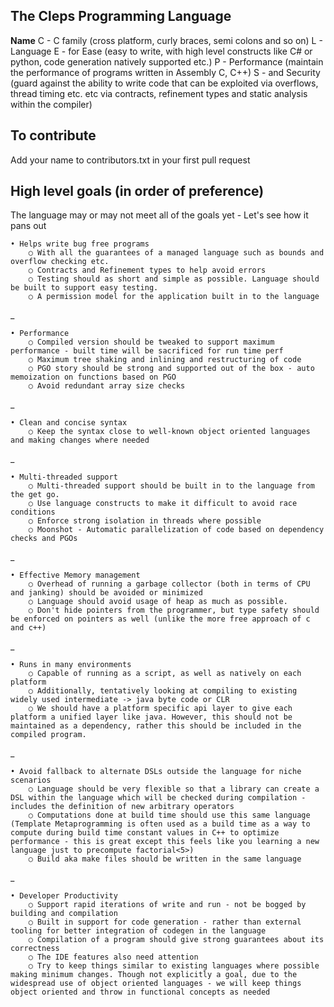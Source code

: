The Cleps Programming Language
------------------------------

**Name**
C - C family (cross platform, curly braces, semi colons and so on)
L - Language
E - for Ease (easy to write, with high level constructs like C# or python, code generation natively supported etc.)
P - Performance (maintain the performance of programs written in Assembly C, C++)
S - and Security (guard against the ability to write code that can be exploited via overflows, thread timing etc. etc via contracts, refinement types and static analysis within the compiler)

To contribute
-------------
Add your name to contributors.txt in your first pull request

High level goals (in order of preference)
-----------------------------------------

The language may or may not meet all of the goals yet - Let's see how it pans out

	• Helps write bug free programs
		○ With all the guarantees of a managed language such as bounds and overflow checking etc.
		○ Contracts and Refinement types to help avoid errors
		○ Testing should as short and simple as possible. Language should be built to support easy testing.
		○ A permission model for the application built in to the language
_

	• Performance
		○ Compiled version should be tweaked to support maximum performance - built time will be sacrificed for run time perf
		○ Maximum tree shaking and inlining and restructuring of code
		○ PGO story should be strong and supported out of the box - auto memoization on functions based on PGO
		○ Avoid redundant array size checks
_

	• Clean and concise syntax
		○ Keep the syntax close to well-known object oriented languages and making changes where needed
_

	• Multi-threaded support
		○ Multi-threaded support should be built in to the language from the get go.
		○ Use language constructs to make it difficult to avoid race conditions
		○ Enforce strong isolation in threads where possible
		○ Moonshot - Automatic parallelization of code based on dependency checks and PGOs
_

	• Effective Memory management
		○ Overhead of running a garbage collector (both in terms of CPU and janking) should be avoided or minimized
		○ Language should avoid usage of heap as much as possible.
		○ Don't hide pointers from the programmer, but type safety should be enforced on pointers as well (unlike the more free approach of c and c++)
_

	• Runs in many environments
		○ Capable of running as a script, as well as natively on each platform
		○ Additionally, tentatively looking at compiling to existing widely used intermediate -> java byte code or CLR
		○ We should have a platform specific api layer to give each platform a unified layer like java. However, this should not be maintained as a dependency, rather this should be included in the compiled program.
_

	• Avoid fallback to alternate DSLs outside the language for niche scenarios
		○ Language should be very flexible so that a library can create a DSL within the language which will be checked during compilation - includes the definition of new arbitrary operators
		○ Computations done at build time should use this same language (Template Metaprogramming is often used as a build time as a way to compute during build time constant values in C++ to optimize performance - this is great except this feels like you learning a new language just to precompute factorial<5>)
		○ Build aka make files should be written in the same language
_

	• Developer Productivity
		○ Support rapid iterations of write and run - not be bogged by building and compilation
		○ Built in support for code generation - rather than external tooling for better integration of codegen in the language
		○ Compilation of a program should give strong guarantees about its correctness
		○ The IDE features also need attention
		○ Try to keep things similar to existing languages where possible making minimum changes. Though not explicitly a goal, due to the widespread use of object oriented languages - we will keep things object oriented and throw in functional concepts as needed

